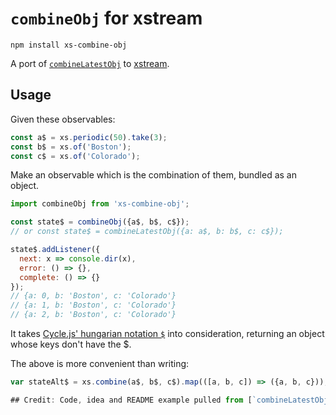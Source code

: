 # `combineObj` for xstream

`npm install xs-combine-obj`

A port of [`combineLatestObj`](https://github.com/staltz/combineLatestObj) to [xstream](http://github.com/staltz/xstream).

## Usage

Given these observables:
```js
const a$ = xs.periodic(50).take(3);
const b$ = xs.of('Boston');
const c$ = xs.of('Colorado');
```

Make an observable which is the combination of them, bundled as an object.

```js
import combineObj from 'xs-combine-obj';

const state$ = combineObj({a$, b$, c$});
// or const state$ = combineLatestObj({a: a$, b: b$, c: c$});

state$.addListener({
  next: x => console.dir(x),
  error: () => {},
  complete: () => {}
});
// {a: 0, b: 'Boston', c: 'Colorado'}
// {a: 1, b: 'Boston', c: 'Colorado'}
// {a: 2, b: 'Boston', c: 'Colorado'}
```

It takes [Cycle.js' hungarian notation `$`](http://cycle.js.org/basic-examples.html#what-does-the-suffixed-dollar-sign-mean) into consideration, returning an object whose keys don't have the $.

The above is more convenient than writing:
```js
var stateAlt$ = xs.combine(a$, b$, c$).map(([a, b, c]) => ({a, b, c}));

## Credit: Code, idea and README example pulled from [`combineLatestObj`](https://github.com/staltz/combineLatestObj)
```
